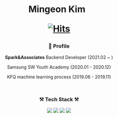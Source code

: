 
<h1 align="center">  Mingeon Kim  &nbsp;
<!--
[![Hits](https://hits.seeyoufarm.com/api/count/incr/badge.svg?url=https%3A%2F%2Fgithub.com%2Fsooomni%2Fhit-counter&count_bg=%23FDCB0E&title_bg=%23555555&icon=apachespark.svg&icon_color=%23E7E7E7&title=hits&edge_flat=false)](https://hits.seeyoufarm.com)-->

[![Hits](https://hits.seeyoufarm.com/api/count/incr/badge.svg?url=https%3A%2F%2Fgithub.com%2Fsooomni%2Fhit-counter&count_bg=%23F58CA2&title_bg=%23555555&icon=googlefit.svg&icon_color=%23E7E7E7&title=hits&edge_flat=false)](https://hits.seeyoufarm.com)
  
</h1> 

<h3 align="center"> 🏅 Profile </h3>
<p align="center"> <b>Spark&Associates</b> Backend Developer (2021.02 ~ )</p> 
<p align="center"> Samsung SW Youth Academy (2020.01 - 2020.12) </p>
<p align="center"> KFQ machine learning process (2019.06 - 2019.11) </p>
<br/>

<h3 align="center">⚒ Tech Stack ⚒</h3>
<!--<p align="center"> Techs I've used </p>-->

<p align="center">
<img src="https://img.shields.io/badge/Java-007396?style=flat-square&logo=Java&logoColor=white"/>
<img src="https://img.shields.io/badge/Kafka-#231F20?style=flat-square&logo=Kafka&logoColor=white"/>
<img src="https://img.shields.io/badge/Spring-6DB33F?style=flat-square&logo=Spring&logoColor=white"/>
<img src="https://img.shields.io/badge/Docker-0db7ed?style=flat-square&logo=Docker&logoColor=white"/>
</p>

